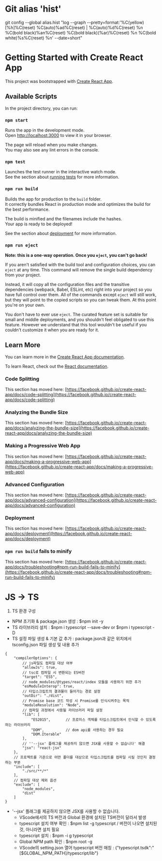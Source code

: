 # Git alias 'hist'
git config --global alias.hist "log --graph --pretty=format:'%C(yellow)[%h]%C(reset) %C(auto)%ad%C(reset) | %C(auto)%d%C(reset) %n %C(bold black)%an%C(reset) %C(bold black)(%ar)%C(reset) %n %C(bold white)%s%C(reset) %n' --date=short"  

# Getting Started with Create React App

This project was bootstrapped with [Create React App](https://github.com/facebook/create-react-app).

## Available Scripts

In the project directory, you can run:

### `npm start`

Runs the app in the development mode.\
Open [http://localhost:3000](http://localhost:3000) to view it in your browser.

The page will reload when you make changes.\
You may also see any lint errors in the console.

### `npm test`

Launches the test runner in the interactive watch mode.\
See the section about [running tests](https://facebook.github.io/create-react-app/docs/running-tests) for more information.

### `npm run build`

Builds the app for production to the `build` folder.\
It correctly bundles React in production mode and optimizes the build for the best performance.

The build is minified and the filenames include the hashes.\
Your app is ready to be deployed!

See the section about [deployment](https://facebook.github.io/create-react-app/docs/deployment) for more information.

### `npm run eject`

**Note: this is a one-way operation. Once you `eject`, you can't go back!**

If you aren't satisfied with the build tool and configuration choices, you can `eject` at any time. This command will remove the single build dependency from your project.

Instead, it will copy all the configuration files and the transitive dependencies (webpack, Babel, ESLint, etc) right into your project so you have full control over them. All of the commands except `eject` will still work, but they will point to the copied scripts so you can tweak them. At this point you're on your own.

You don't have to ever use `eject`. The curated feature set is suitable for small and middle deployments, and you shouldn't feel obligated to use this feature. However we understand that this tool wouldn't be useful if you couldn't customize it when you are ready for it.

## Learn More

You can learn more in the [Create React App documentation](https://facebook.github.io/create-react-app/docs/getting-started).

To learn React, check out the [React documentation](https://reactjs.org/).

### Code Splitting

This section has moved here: [https://facebook.github.io/create-react-app/docs/code-splitting](https://facebook.github.io/create-react-app/docs/code-splitting)

### Analyzing the Bundle Size

This section has moved here: [https://facebook.github.io/create-react-app/docs/analyzing-the-bundle-size](https://facebook.github.io/create-react-app/docs/analyzing-the-bundle-size)

### Making a Progressive Web App

This section has moved here: [https://facebook.github.io/create-react-app/docs/making-a-progressive-web-app](https://facebook.github.io/create-react-app/docs/making-a-progressive-web-app)

### Advanced Configuration

This section has moved here: [https://facebook.github.io/create-react-app/docs/advanced-configuration](https://facebook.github.io/create-react-app/docs/advanced-configuration)

### Deployment

This section has moved here: [https://facebook.github.io/create-react-app/docs/deployment](https://facebook.github.io/create-react-app/docs/deployment)

### `npm run build` fails to minify

This section has moved here: [https://facebook.github.io/create-react-app/docs/troubleshooting#npm-run-build-fails-to-minify](https://facebook.github.io/create-react-app/docs/troubleshooting#npm-run-build-fails-to-minify)

# JS -> TS

1. TS 환경 구성
- NPM 초기화 & package.json 생성 : $npm init -y
- TS 라이브러리 설치 : $npm i typescript --save-dev or $npm i typescript -D
- TS 설정 파일 생성 & 기본 값 추가 : package.json과 같은 위치에서 tsconfig.json 파일 생성 및 내용 추가   
```
{
    "compilerOptions": {
        // js파일도 컴파일 대상 여부
        "allowJs": true,
        // tsc로 컴파일 시 변환되는 ES버전
        "target": "ES5",
        // node_modules/@types/react/index 모듈을 사용하기 위한 추가
        "esModuleInterop": true,
        // 타입스크립트의 결과물이 들어가는 경로 설정
        "outDir": "./dist",
        // Promise base 코드 작성 시 Promise를 인식시켜주는 목적
        "moduleResolution": "Node",
        // 컴파일 과정에서 사용될 라이브러리 파일 설정
        "lib": [
            "ES2015",       // 프로미스 객체를 타입스크립트에서 인식할 수 있도록 하는 라이브러리
            "DOM",          // dom api를 사용하는 경우 필요
            "DOM.Iterable"
        ],
        // ''--jsx' 플래그를 제공하지 않으면 JSX를 사용할 수 없습니다' 해결
        "jsx": "react-jsx"
    },
    // 프로젝트를 기준으로 어떤 폴더를 대상으로 타입스크립트를 컴파일 시킬 것인지 결정하는 부분
    "include": [
        "./src/**/*"
    ],
    // 컴파일 대상 제외 옵션
    "exclude": [
        "node_modules",
        "dist"
    ]
}
```
- '--jsx' 플래그를 제공하지 않으면 JSX를 사용할 수 없습니다.
    - VScode에서의 TS 버전과 Global 환경에 설치된 TS버전이 달라서 발생
    - typescript 설치 여부 확인 : $npm list -g typescript / 버전이 나오면 설치된 것, 아니라면 설치 필요
    - typescript 설치 : $npm -i g typescript
    - Global NPM path 확인 : $npm root -g
    - VScode의 setting.json 열어 typescript 버전 매칭 : {"typescript.tsdk":"[$GLOBAL_NPM_PATH]/typescript/lib"}